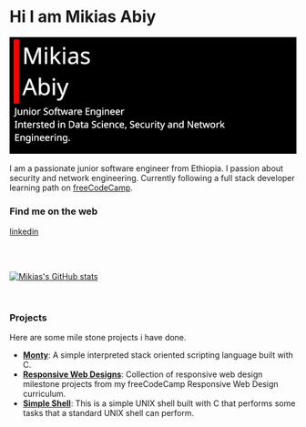 # Hi I am Mikias Abiy

![intro banner](images/intro_banner.png)

I am a passionate junior software engineer from Ethiopia. I passion about security and network engineering. Currently following a full stack developer learning path on [freeCodeCamp](https://www.freecodecamp.org/).

### Find me on the web
[linkedin](https://www.linkedin/in/mikias-abiy) 

<br>
<br>

[![Mikias's GitHub stats](https://github-readme-stats.vercel.app/api?username=mikias-abiy)](https://github.com/anuraghazra/github-readme-stats)

<br>

### Projects
Here are some mile stone projects i have done.
* [**Monty**](https://github.clm/mikias-abiy/monty#readme): A simple interpreted stack oriented scripting language built with C.
* [**Responsive Web Designs**](https://github.com/mikias-abiy/responsive_web_designs#readme): Collection of responsive web design milestone projects from my freeCodeCamp Responsive Web Design curriculum.
* [**Simple Shell**](https://github.com/mikias-abiy/simple_shell#readme): This is a simple UNIX shell built with C that performs some tasks that a standard UNIX shell can perform.
